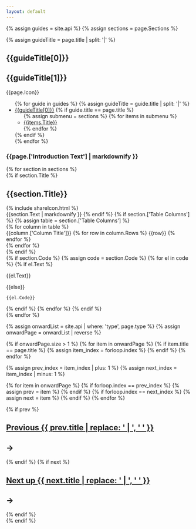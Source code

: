 ```yaml
---
layout: default
---
```


{% assign guides = site.api %}
{% assign sections = page.Sections %}
<section id="guideHeader">
  <div class="flex page--guides guide--{{page.Colours}}">
    <div class="flex__leftCol"></div>
    <div class="flex__mainCol">
      <div class="guide__inner-content">
      {% assign guideTitle = page.title | split: '|' %}
      <h1>{{guideTitle[0]}}</h1>
      <h1 class="secondary">{{guideTitle[1]}}</h1>
      </div>
    </div>
    <div class="flex__rightCol">
      <span class="js-guide-icons inview">
        {{page.Icon}}
      </span>
    </div>
  </div>
</section>
<section id="guideIntro" class="guide--introduction">
  <div class="flex guides--content">
    <div class="flex__leftCol">
      <div class="section__menu-anchor"></div>
      <ul class="section__menu">
        {% for guide in guides %}
          {% assign guideTitle = guide.title | split: '|' %}
          <li {% if guide.title == page.title %} class="active" {% endif %}>
            <a href="/docs{{guide.url}}">{{guideTitle[0]}}</a>
            {% if guide.title == page.title %}
              <ul class="section__menu-sub">
                {% assign submenu = sections %}
                {% for items in submenu %}
                  <li><a href="#{{items.Title | replace: " ", "-" | downcase}}">{{items.Title}}</a></li>
                {% endfor %}
              </ul>
            {% endif %}
          </li>
        {% endfor %}
      </ul>
    </div>
    <div class="flex__mainCol">
      <h3>{{page.['Introduction Text'] | markdownify }}</h3>
    </div>
    <div class="flex__rightCol"></div>
  </div>
</section>
{% for section in sections %}
  <section id="{{section.Title | replace: " ", "-" | downcase}}" class="guides__container">
    <div class="flex guides--content">
      <div class="flex__leftCol"></div>
      <div class="flex__mainCol">
        {% if section.Title %}
          <div class="guides__title-wrapper">
            <h2>{{section.Title}}</h2>
            <span data-uri="/docs{{page.url}}#{{section.Title | replace: " ", "-" | downcase}}" class="guides__title-icon js-copy-clipboard">
              {% include shareIcon.html %}
            </span>
          </div>
          {{section.Text | markdownify }}
        {% endif %}
        {% if section.['Table Columns'] %}
          {% assign table = section.['Table Columns'] %}
          <div class="flex table">
            {% for column in table %}
              <div class="col">
                <span class="column-header">{{column.['Column Title']}}</span>
                {% for row in column.Rows %}
                  <span class="row {% if row contains 'on create' %}color--required-on-create {% elsif row contains 'required' %} color--required {% elsif row contains 'optional' %}color--optional{% endif %}"><span>{{row}}</span></span>
                {% endfor %}
              </div>
            {% endfor %}
          </div>
        {% endif %}
      </div>
      <div class="flex__rightCol">
        {% if section.Code %}
          {% assign code = section.Code %}
          {% for el in code %}
            {% if el.Text %}
              <p>{{el.Text}}</p>
              {{else}}
              <pre class="code--block"><code class="language-js">{{el.Code}}</code></pre>
            {% endif %}
          {% endfor %}
        {% endif %}
      </div>
    </div>
  </section>
{% endfor %}

{% assign onwardList = site.api | where: 'type', page.type %}
{% assign onwardPage = onwardList | reverse %}

{% if onwardPage.size > 1 %}
  {% for item in onwardPage %}
    {% if item.title == page.title %}
      {% assign item_index = forloop.index %}
    {% endif %}
  {% endfor %}

  {% assign prev_index = item_index | plus: 1 %}
  {% assign next_index = item_index | minus: 1 %}

  {% for item in onwardPage %}
    {% if forloop.index == prev_index %}
      {% assign prev = item %}
    {% endif %}
    {% if forloop.index == next_index %}
      {% assign next = item %}
    {% endif %}
  {% endfor %}

  <div class="flex onward__journeys-wrapper">
    <div class="flex__leftCol"></div>
    <div class="flex__mainCol">
      <div class="onward__journeys-flex">
        {% if prev %}
          <div class="flex--previous">
            <h2><a href="/docs{{ prev.url }}" class="prev" title="{{ prev.title }}">Previous <span class="previous--{{prev.Colours}}">{{ prev.title | replace: ' | ', ' ' }}</span></a></h2>
            <h2 class="onward__journeys-arrow">→</h2>
          </div>
        {% endif %}
        {% if next %}
          <div class="flex--next">
            <h2><a href="/docs{{ next.url }}" class="next" title="{{ next.title }}">Next up <span class="next--{{next.Colours}}">{{ next.title | replace: ' | ', ' ' }}</span></a></h2>
            <h2 class="onward__journeys-arrow">→</h2>
          </div>
        {% endif %}
      </div>
    </div>
    <div class="flex__rightCol"></div>
  </div>
{% endif %}
